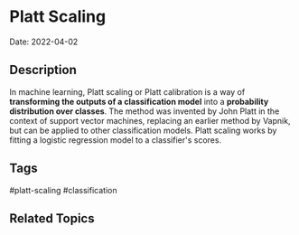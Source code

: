 # Platt Scaling

Date: 2022-04-02

## Description
In machine learning, Platt scaling or Platt calibration is a way of **transforming the outputs of a classification model** into a **probability distribution over classes**. The method was invented by John Platt in the context of support vector machines, replacing an earlier method by Vapnik, but can be applied to other classification models. Platt scaling works by fitting a logistic regression model to a classifier's scores.

## Tags
#platt-scaling #classification 

## Related Topics